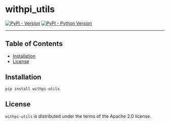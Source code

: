 # withpi_utils

[![PyPI - Version](https://img.shields.io/pypi/v/withpi-utils.svg)](https://pypi.org/project/withpi-utils)
[![PyPI - Python Version](https://img.shields.io/pypi/pyversions/withpi-utils.svg)](https://pypi.org/project/withpi-utils)

---

## Table of Contents

- [Installation](#installation)
- [License](#license)

## Installation

```console
pip install withpi-utils
```

## License

`withpi-utils` is distributed under the terms of the Apache 2.0 license.
